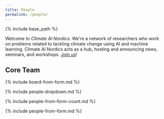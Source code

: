 ```yaml
---
title: People
permalink: /people/
---
```

{% include base_path %}

<style>
img {
  width: 8em;
  float: right;
  padding: 1em 0em 1em 1em;
}
.hidden { display: none; }
</style>



Welcome to _Climate AI Nordics_.
We're a network of researchers who work on problems related to tackling climate change using AI and machine learning. Climate AI Nordics acts as a hub, hosting and announcing news, seminars, and workshops. [Join us](/join/)!

## Core Team

{% include board-from-form.md %}

{% include people-dropdown.md %}

{% include people-from-form-count.md %}

{% include people-from-form.md %}

<!--
<span title=""><strong>Name, Affiliation</strong></span>
<br />
[More info (researcher profile)]() * [Publications (scholar)]() * [Research Group]() * [ORCID]()

//-->

<!--<img style="float: right; width: 10em; margin-right: 2em; margin-bottom: 1em;" src="/images/people/mogren.png" />//-->
<!--<img style="float: right; width: 10em; margin-right: 2em; margin-bottom: 1em;" src="/images/people/pirinen.jpg" />//-->
<!--<img style="float: right; width: 10em; margin-right: 2em; margin-bottom: 1em;" src="/images/people/listozec.jpg" />//-->

<!--![](/images/people/mogren.png)//-->
<!--![](/images/people/pirinen.jpg)//-->
